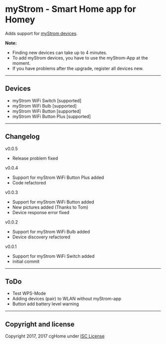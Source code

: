 # myStrom - Smart Home app for Homey

Adds support for [myStrom devices](https://mystrom.ch/smart-home/).

**Note:**

* Finding new devices can take up to 4 minutes.
* To add myStrom devices, you have to use the myStrom-App at the moment.
* If you have problems after the upgrade, register all devices new.

---

## Devices

* myStrom WiFi Switch       [supported]
* myStrom WiFi Bulb         [supported]
* myStrom WiFi Button       [supported]
* myStrom WiFi Button Plus  [supported]

---

## Changelog

v0.0.5

* Release problem fixed

v0.0.4

* Support for myStrom WiFi Button Plus added
* Code refactored

v0.0.3

* Support for myStrom WiFi Button added
* New pictures added (Thanks to Tom)
* Device response error fixed

v0.0.2

* Support for myStrom WiFi Bulb added
* Device discovery refactored

v0.0.1

* Support for myStrom WiFi Switch added
* initial commit

---

## ToDo

* Test WPS-Mode
* Adding devices (pair) to WLAN without myStrom-app
* Button add battery level warning

---

## Copyright and license

Copyright 2017, 2017 cgHome under [ISC License](LICENSE)